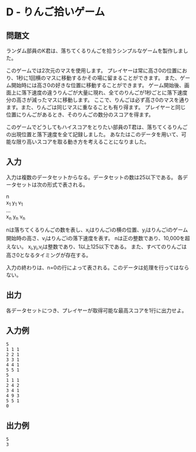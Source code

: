 # D - りんご拾いゲーム

## 問題文

ランダム部員のK君は、落ちてくるりんごを拾うシンプルなゲームを製作しました。

このゲームでは2次元のマスを使用します。
プレイヤーは常に高さ0の位置におり、1秒に1回横のマスに移動するかその場に留まることができます。
また、ゲーム開始時には高さ0の好きな位置に移動することができます。
ゲーム開始後、画面上に落下速度の違うりんごが大量に現れ、全てのりんごが1秒ごとに落下速度分の高さが減ったマスに移動します。
ここで、りんごは必ず高さ0のマスを通ります。また、りんごは同じマスに重なることも有り得ます。
プレイヤーと同じ位置にりんごがあるとき、そのりんごの数分のスコアを得ます。

このゲームでどうしてもハイスコアをとりたい部員のT君は、落ちてくるりんごの出現位置と落下速度を全て記録しました。
あなたはこのデータを用いて、可能な限り高いスコアを取る動き方を考えることになりました。

## 入力

入力は複数のデータセットからなる。データセットの数は25以下である。
各データセットは次の形式で表される。

n<br>
x<sub>1</sub> y<sub>1</sub> v<sub>1</sub><br>
...<br>
x<sub>n</sub> y<sub>n</sub> v<sub>n</sub><br>

nは落ちてくるりんごの数を表し、x<sub>i</sub>はりんごiの横の位置、y<sub>i</sub>はりんごiのゲーム開始時の高さ、v<sub>i</sub>はりんごiの落下速度を表す。
nは正の整数であり、10,000を超えない。
x<sub>i</sub>,y<sub>i</sub>,v<sub>i</sub>は整数であり、1以上125以下である。
また、すべてのりんごは高さ0となるタイミングが存在する。

入力の終わりは、n=0の行によって表される。このデータは処理を行ってはならない。

## 出力

各データセットにつき、プレイヤーが取得可能な最高スコアを1行に出力せよ。

## 入力例

```
5
1 1 1
2 2 1
3 3 1
4 4 1
5 5 1
5
1 1 1
2 4 2
3 4 1
4 9 3
5 5 1
0
```

## 出力例

```
5
3
```
